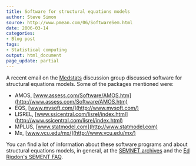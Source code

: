 ```yaml
---
title: Software for structural equations models
author: Steve Simon
source: http://www.pmean.com/06/SoftwareSem.html
date: 2006-03-14
categories:
- Blog post
tags:
- Statistical computing
output: html_document
page_update: partial
---
```

A recent email on the
[Medstats](http://groups.google.com/group/MedStats) discussion group
discussed software for structural equations models. Some of the packages
mentioned were:

-   AMOS,
    [www.assess.com/Software/AMOS.htm](http://www.assess.com/Software/AMOS.htm)
-   EQS, [www.mvsoft.com/](http://www.mvsoft.com/)
-   LISREL,
    [www.ssicentral.com/lisrel/index.html](http://www.ssicentral.com/lisrel/index.html)
-   MPLUS, [www.statmodel.com](http://www.statmodel.com)
-   Mx, [www.vcu.edu/mx/](http://www.vcu.edu/mx/)

You can find a lot of information about these software programs and
about structural equations models, in general, at the [SEMNET
archives](http://bama.ua.edu/cgi-bin/wa?A0=semnet&D=1&H=0&O=D&T=1) and
the [Ed Rigdon's SEMENT FAQ](http://www2.gsu.edu/~mkteer/semfaq.html).
